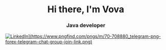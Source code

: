 <div id="header" align="center">
<h1>Hi there, I'm Vova</h1>
<h3>Java developer</h3>
</div>
<a href="telegram-url">
<img src="[https://img.shields.io/badge/LinkedIn-blue?style=for-the-
badge&logo=linkedin&logo Color=white" alt="LinkedIn](https://www.pngfind.com/pngs/m/70-708880_telegram-png-forex-telegram-chat-group-join-link.png)"/>
</a>

